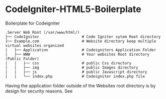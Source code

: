 # CodeIgniter-HTML5-Boilerplate
Boilerplate for Codeigniter



    .Server Web Root (/var/www/html/)
    ├── CodeIgniter                   # Code Igniter sytem Root directory 
    ├── Example.com                   # Website directory keep multiple virtual websites organized
    |   ├── Application               # Codeigniters Application Folder
    |   ├── WWW                       # Your websites Root directory (Public Folder)
    |   |   ├── css                   # public Css directory
    |   |   ├── img                   # public Images directory
    |   |   ├── js                    # public Javascript directory
    |   |   └── index.php             # Codeigniter index.php file
    
Having the application folder outside of the Websites root directory is by design for security reasons. See
